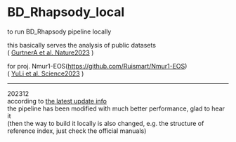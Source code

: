 # BD_Rhapsody_local     
to run BD_Rhapsody pipeline locally   
      
this basically serves the analysis of public datasets     
( [GurtnerA et al. Nature2023](https://pubmed.ncbi.nlm.nih.gov/36509106/) )
            
for proj. Nmur1-EOS(https://github.com/Ruismart/Nmur1-EOS)          
( [YuLi et al. Science2023](https://pubmed.ncbi.nlm.nih.gov/37708282/) )


----------------------     
202312        
according to [the latest update info](https://scomix.bd.com/hc/en-us/articles/360047408451-BD-Rhapsody-Analysis-Pipeline-Updates)        
the pipeline has been modified with much better performance, glad to hear it              
(then the way to build it locally is also changed, e.g. the structure of reference index, just check the official manuals)            



